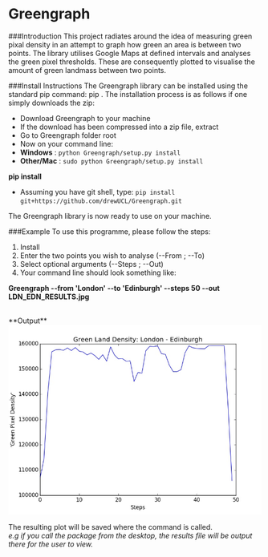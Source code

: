 Greengraph
=============================================

###Introduction
This project radiates around the idea of measuring green pixal density in an attempt to graph how green an area is between two points. The library utilises Google Maps at defined intervals and analyses the green pixel thresholds. These are consequently plotted to visualise the amount of green landmass between two points. 

###Install Instructions
The Greengraph library can be installed using the standard pip command: pip <library>. The installation process is as follows if one simply downloads the zip:
- Download Greengraph to your machine
- If the download has been compressed into a zip file, extract
- Go to Greengraph folder root
- Now on your command line:
- **Windows**    : `python Greengraph/setup.py install`
- **Other/Mac**  : `sudo python Greengraph/setup.py install`

**pip install**
- Assuming you have git shell, type: 
`pip install git+https://github.com/drewUCL/Greengraph.git`

The Greengraph library is now ready to use on your machine.

###Example
To use this programme, please follow the steps:

1. Install
2. Enter the two points you wish to analyse (--From ; --To)
3. Select optional arguments (--Steps ; --Out)
4. Your command line should look something like: 

**Greengraph --from 'London' --to 'Edinburgh' --steps 50 --out LDN_EDN_RESULTS.jpg**

<br>
**Output**
<br>
<center>
<img src="https://raw.githubusercontent.com/drewUCL/Greengraph/master/Example%20Chart/LDN_EDN_RESULTS.jpg" alt="Result Output">
</center>

The resulting plot will be saved where the command is called. <br>
*e.g if you call the package from the desktop, the results file will be output there for the user to view.*